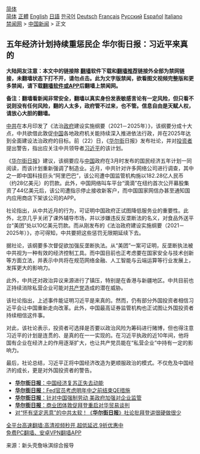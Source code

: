  <!-- 面包屑导航 --> <div class="breadcrumb"><!-- GTranslate: https://gtranslate.io/ -->  <div class="switcher notranslate">  <div class="selected">  <a href="#" onclick="return false;"> 简体</a>  </div>  <div class="option">  <a href="https://www.bannedbook.org" onclick="doGTranslate('zh-CN|zh-CN');jQuery('div.switcher div.selected a').html(jQuery(this).html());return false;" title="简体中文" class="nturl selected"> 简体</a>  <a href="https://www.bannedbook.org/zh-tw/" onclick="doGTranslate('zh-CN|zh-TW');jQuery('div.switcher div.selected a').html(jQuery(this).html());return false;" title="繁體中文" class="nturl"> 正體</a>  <a href="https://www.bannedbook.org/en/" onclick="doGTranslate('zh-CN|en');jQuery('div.switcher div.selected a').html(jQuery(this).html());return false;" title="English" class="nturl"> English</a>  <a href="https://www.bannedbook.org/ja/" onclick="doGTranslate('zh-CN|ja');jQuery('div.switcher div.selected a').html(jQuery(this).html());return false;" title="日本語" class="nturl"> 日語</a>  <a href="https://www.bannedbook.org/ko/" onclick="doGTranslate('zh-CN|ko');jQuery('div.switcher div.selected a').html(jQuery(this).html());return false;" title="한국어" class="nturl"> 한국어</a>  <a href="https://www.bannedbook.org/de/" onclick="doGTranslate('zh-CN|de');jQuery('div.switcher div.selected a').html(jQuery(this).html());return false;" title="Deutsch" class="nturl"> Deutsch</a>  <a href="https://www.bannedbook.org/fr/" onclick="doGTranslate('zh-CN|fr');jQuery('div.switcher div.selected a').html(jQuery(this).html());return false;" title="Français" class="nturl"> Français</a>  <a href="https://www.bannedbook.org/ru/" onclick="doGTranslate('zh-CN|ru');jQuery('div.switcher div.selected a').html(jQuery(this).html());return false;" title="Русский" class="nturl"> Русский</a>  <a href="https://www.bannedbook.org/es/" onclick="doGTranslate('zh-CN|es');jQuery('div.switcher div.selected a').html(jQuery(this).html());return false;" title="Español" class="nturl"> Español</a>  <a href="https://www.bannedbook.org/it/" onclick="doGTranslate('zh-CN|it');jQuery('div.switcher div.selected a').html(jQuery(this).html());return false;" title="Italiano" class="nturl"> Italiano</a>  </div>  </div>      <div class='breadcrumb-sub'><!-- Breadcrumb NavXT 6.3.0 --> <a href="https://www.bannedbook.org/" class="home">禁闻网</a> &gt; <a href="https://www.bannedbook.org/bnews/cnnews/" class="category">中国新闻</a> &gt; 正文</div></div><h2>五年经济计划持续重惩民企 华尔街日报：习近平来真的</h2> <p class="notice"><b>大陆网友注意：本文中的链接除 <a href="https://github.com/bannedbook/fanqiang" >翻墙</a>软件下载和<a href="https://github.com/killgcd/justmysocks/blob/master/README.md">翻墙推荐</a>链接外全部为禁网链接，未翻墙状态下打不开，请勿点击。此为文字版禁闻，欲看图文视频完整版和更多禁闻，请下载<a href="https://github.com/bannedbook/fanqiang">翻墙软件或APP</a>后翻墙上禁闻网。</p><p>备注：翻墙看新闻非常安全，翻墙以真实身份发表敏感言论有一定风险，但只看不说则没有任何风险，翻的人太多，政府管不过来，也不管。信息自由是天赋人权，请放心大胆的翻墙。</b></p>  <div class="entry"> <p id="conimg"><a href="https://www.bannedbook.org/bnews/tag/%e4%b8%ad%e5%85%b1/" class="st_tag internal_tag" rel="tag" title="标签 中共 下的日志">中共</a>在本月印发了《法治<a href="https://www.bannedbook.org/bnews/tag/%e6%94%bf%e5%ba%9c/" class="st_tag internal_tag" rel="tag" title="标签 政府 下的日志">政府</a>建设实施纲要（2021－2025年）》，该纲要分成十大点，中共欲借此敦促<a href="https://www.bannedbook.org/bnews/tag/%E4%B8%AD%E5%9B%BD/" class="st_tag internal_tag" rel="tag" title="标签 中国 下的日志">中国</a>各地政府机关能持续深入推进依法行政，并在2025年达到全面建设法治政府的目标。前（22）日，《<a href="https://www.bannedbook.org/bnews/tag/%e5%8d%8e%e5%b0%94%e8%a1%97/" class="st_tag internal_tag" rel="tag" title="标签 华尔街 下的日志">华尔街</a>日报》发布社论，并对<a href="https://www.bannedbook.org/bnews/tag/%e6%8a%95%e8%b5%84%e8%80%85/" class="st_tag internal_tag" rel="tag" title="标签 投资者 下的日志">投资者</a>提出警告，指出应关注中共领导者<a href="https://www.bannedbook.org/bnews/tag/%e4%b9%a0%e8%bf%91%e5%b9%b3/" class="st_tag internal_tag" rel="tag" title="标签 习近平 下的日志">习近平</a>的该计划。</p> <p>《<a href="https://www.bannedbook.org/bnews/tag/%e5%8d%8e%e5%b0%94%e8%a1%97%e6%97%a5%e6%8a%a5/" class="st_tag internal_tag" rel="tag" title="标签 华尔街日报 下的日志">华尔街日报</a>》建议，该纲要应与<span class='wp_keywordlink_affiliate'><a href="https://www.bannedbook.org/" title="中国" target="_blank">中国</a></span>政府在3月时发布的国民经济五年计划一同阅读，而该计划重新强调了制造业。近月，中共针对许多网络公司进行调查，其中之一即中国科技巨头“阿里巴巴”，该公司遭中国监管机构施以182.28亿人民币（约28亿美元）的罚款。此外，中国网络叫车平台“滴滴”在纽约首次公开募股集资了44亿美元后，该公司遭指示停止接收新客户，而中国国家网信办甚至通知国内应用商店下架该公司的APP。</p>  <p>社论指出，从中共近月的行为，可证明中国政府正试图降低服务业的重要性。此外，北京几乎关闭了课外辅导市场，并以涉嫌违反反垄断法的名义，对食品外送平台“美团”处以10亿美元罚款。而从刚发布的《法治政府建设实施纲要（2021－2025年）》，亦可得知，中共要把这些惩罚无限期延续下去。</p> <p>据社论，该纲要多次督促欲加强反垄断执法。从“美团”一案可证明，反垄断执法被中共视为一种有效的经济控制工具。而中国目前也正考虑要在国家安全与技术创新等方面立法，并表示中共将在规范网络金融、人工智能与云端运算等行业发展上，发挥更大的影响力。</p>  <p>此外，中共还对政治异议来源进行了镇压，特别是在香港与新疆地区。中共目前也正持续消除私营企业可能对<a href="https://www.bannedbook.org/bnews/tag/%e5%85%b1%e4%ba%a7%e5%85%9a/" class="st_tag internal_tag" rel="tag" title="标签 共产党 下的日志">共产党</a>造成的潜在威胁。</p> <p>该社论指出，上述事件能证明习近平是来真的。然而，仍有部分外国投资者相信习近平会让中国重新走向改革。此外，中国最高证券监管机构也正试图让外国投资者持续相信这件事。</p>  <p>对此，该社论表示，投资者可选择是否要以政治风险为筹码进行赌博，但也得注意习近平的计划是连贯的、是真的在一一实现的。在习近平执政的近10年间，他将国有企业在经济上的作用逐渐扩大，也让共产党员能在“私营企业”中持有一定的影响力。</p> <p>最后，社论总结，习近平正将中国经济改造为更顺服政治的模式。不仅危及中国经济的成长，更是对外国投资者的警告。</p>  <ul class='op-related-articles' title='相关阅读'> <li><a href='https://www.bannedbook.org/bnews/finance/20210817/1607608.html' target='_blank'><b>华尔街日报</b>：中国经济复苏正失去动能</a></li> <li><a href='https://www.bannedbook.org/bnews/cnnews/20210817/1607545.html' target='_blank'><b>华尔街日报</b>：Fed官员考虑明年中之前结束QE措施</a></li> <li><a href='https://www.bannedbook.org/bnews/headline/20210809/1603130.html' target='_blank'><b>华尔街日报</b>：针对中国强制劳动 美政府加强对企业监管</a></li> <li><a href='https://www.bannedbook.org/bnews/headline/20210806/1601444.html' target='_blank'><b>华尔街日报</b>：商业团体敦促拜登重启对华贸易谈判</a></li> <li><a href='https://www.bannedbook.org/bnews/cnnews/20210724/1593004.html' target='_blank'>对“怀有坚定恶意”的中共太软！《<b>华尔街日报</b>》社论批拜登讲很硬做很少</a></li> </ul> <p class="texttj"> <a href="https://github.com/bannedbook/fanqiang/wiki/V2ray%E6%9C%BA%E5%9C%BA" target="_blank">全平台高速翻墙:高清视频秒开,超低延迟,9折优惠中</a><br/> <a href="https://github.com/bannedbook/fanqiang/wiki/%E7%A6%81%E9%97%BB%E7%BD%91%E5%AE%89%E5%8D%93%E7%BF%BB%E5%A2%99%E6%96%B0%E9%97%BBAPP" target="_blank">免费PC翻墙、安卓VPN翻墙APP</a></p><p> 来源：新头壳詹咏淇综合报导 </p><a name='sharetosocial'></a>  <div style="margin-bottom:5px;padding-bottom:5px;clear:both"> <div id="archive-pix-1" class="banner-ads"> <!-- AuctionX Display platform tag START --> <div id="26318x728x90x621x_ADSLOT2" clicktrack="%%CLICK_URL_ESC%%"></div> <!-- AuctionX Display platform tag END --> </div> <div id="archive-pix-2" class="banner-ads"> <!-- AuctionX Display platform tag START --> <div id="26315x300x250x621x_ADSLOT2" clicktrack="%%CLICK_URL_ESC%%"></div> <!-- AuctionX Display platform tag END --> </div> </div>  <div id="archive-pix-1" class="banner-ads"> <!-- AuctionX Display platform tag START --> <div id="26318x728x90x621x_ADSLOT3" clicktrack="%%CLICK_URL_ESC%%"></div> <!-- AuctionX Display platform tag END --> </div> </div><!--END ENTRY--> 